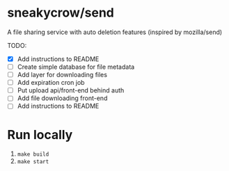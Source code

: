 # sneakycrow/send

A file sharing service with auto deletion features (inspired by mozilla/send)

TODO:
- [x] Add instructions to README
- [ ] Create simple database for file metadata
- [ ] Add layer for downloading files
- [ ] Add expiration cron job
- [ ] Put upload api/front-end behind auth
- [ ] Add file downloading front-end
- [ ] Add instructions to README

# Run locally

1. `make build`
2. `make start`